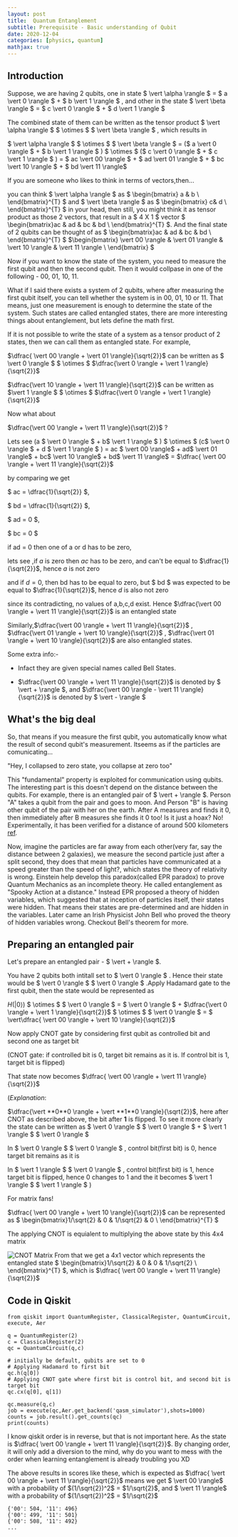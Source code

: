 ```yaml
---
layout: post
title:  Quantum Entanglement
subtitle: Prerequisite - Basic understanding of Qubit
date: 2020-12-04
categories: [physics, quantum]
mathjax: true
---
```



## Introduction

Suppose, we are having 2 qubits, one in state $ \vert \alpha \rangle $ = $ a \vert 0 \rangle $  + $ b \vert 1 \rangle $ , and other in the state $ \vert \beta \rangle $ = $ c \vert 0 \rangle $  + $ d \vert 1 \rangle $ 

The combined state of them can be written as the tensor product $ \vert \alpha \rangle $ $ \otimes $  $ \vert \beta \rangle $ , which results in

$ \vert \alpha \rangle $ $ \otimes $  $ \vert \beta \rangle $ =  ($ a \vert 0 \rangle $  + $ b \vert 1 \rangle $ ) $ \otimes $  ($ c \vert 0 \rangle $  + $ c \vert 1 \rangle $ ) =  $ ac \vert 00 \rangle $ +  $ ad \vert 01 \rangle $ +  $ bc \vert 10 \rangle $ + $ bd \vert 11 \rangle$

If you are someone who likes to think in terms of vectors,then...

you can think $ \vert \alpha \rangle $   as $ \begin{bmatrix} a & b \\ \end{bmatrix}^{T} $  and $ \vert \beta \rangle $ as $ \begin{bmatrix} c& d \\ \end{bmatrix}^{T} $ in your head, then still, you might think it as tensor product as those 2 vectors, that result in a $ 4 X 1 $ vector $ \begin{bmatrix}ac & ad & bc & bd \\ \end{bmatrix}^{T} $. And the final state of 2 qubits can be thought of as $ \begin{bmatrix}ac & ad & bc & bd \\ \end{bmatrix}^{T} $   $\begin{bmatrix} \vert 00 \rangle & \vert 01 \rangle & \vert 10 \rangle & \vert 11 \rangle \\ \end{bmatrix} $

Now if you want to know the state of the system, you need to measure the first qubit and then the second qubit. Then it would collpase in one of the following - 00, 01, 10, 11.

What if I said there exists a system of 2 qubits, where after measuring the first qubit itself, you can tell whether the system is in 00, 01, 10 or 11. That means, just one measurement is enough to determine the state of the system. Such states are called entangled states, there are more interesting things about entanglement, but lets define the math first.

If it is not possible to write the state of a system as a tensor product of 2 states, then we can call them as entangled state. For example, 

$\dfrac{ \vert 00 \rangle + \vert 01 \rangle}{\sqrt{2}}$ can be written as $ \vert 0 \rangle $  $ \otimes $  $\dfrac{\vert 0 \rangle + \vert 1 \rangle}{\sqrt{2}}$ 

$\dfrac{\vert 10 \rangle + \vert 11 \rangle}{\sqrt{2}}$ can be written as $\vert 1 \rangle $  $ \otimes $   $\dfrac{\vert 0 \rangle + \vert 1 \rangle}{\sqrt{2}}$ 

Now what about 

$\dfrac{\vert 00 \rangle + \vert 11 \rangle}{\sqrt{2}}$ ?

Lets see  (a $ \vert 0 \rangle $  + b$ \vert 1 \rangle $ ) $ \otimes $  (c$ \vert 0 \rangle $  + d $ \vert 1 \rangle $ ) = ac $ \vert 00 \rangle$ + ad$ \vert 01 \rangle$ + bc$ \vert 10 \rangle$ + bd$ \vert 11 \rangle$  =  $\dfrac{ \vert 00 \rangle + \vert 11 \rangle}{\sqrt{2}}$

by comparing we get 

$ ac =  \dfrac{1}{\sqrt{2}} $,

$ bd =  \dfrac{1}{\sqrt{2}} $,

$ ad = 0 $,

$ bc = 0 $

if ad  = 0 then one of a or d has to be zero, 

lets see ,if $a$ is zero then $ac$ has to be zero, and can't be equal to $\dfrac{1}{\sqrt{2}}$, hence $a$ is not zero

and if $d = 0$, then bd has to be equal to zero, but $ bd $ was expected to be equal to $\dfrac{1}{\sqrt{2}}$, hence $d$ is also not zero

since its contradicting, no values of a,b,c,d exist. Hence $\dfrac{\vert 00 \rangle + \vert 11 \rangle}{\sqrt{2}}$ is an entangled state

Similarly,$\dfrac{\vert 00 \rangle + \vert 11 \rangle}{\sqrt{2}}$ , $\dfrac{\vert 01 \rangle + \vert 10 \rangle}{\sqrt{2}}$ , $\dfrac{\vert 01 \rangle + \vert 10 \rangle}{\sqrt{2}}$ are also entangled states.

Some extra info:-

- Infact they are given special names called Bell States.

- $\dfrac{\vert 00 \rangle + \vert 11 \rangle}{\sqrt{2}}$ is denoted by $ \vert + \rangle $, and $\dfrac{\vert 00 \rangle - \vert 11 \rangle}{\sqrt{2}}$ is denoted by $ \vert - \rangle $

## What's the big deal

So, that means if you measure the first qubit, you automatically know what the result of second qubit's measurement. Itseems as if the particles are comunicating...

"Hey, I collapsed to zero state, you collapse at zero too"

This "fundamental" property is exploited for communication using qubits. The interesting part is this doesn't depend on the distance between the qubits. For example, there is an entangled pair of $ \vert + \rangle $. Person "A" takes a qubit from the pair and goes to moon. And Person "B" is having other qubit of the pair with her on the earth. After A measures and finds it 0, then immediately after B measures she finds it 0 too! Is it just a hoax? No! Experimentally, it has been verified for a distance of around 500 kilometers [ref](https://www.livescience.com/28550-how-quantum-entanglement-works-infographic.html#:~:text=A%20proposed%20experiment%20would%20send,that%20has%20been%20experimentally%20tested.). 

Now, imagine the particles are far away from each other(very far, say the distance between 2 galaxies), we measure the second particle just after a split second, they does that mean that particles have communicated at a speed greater than the speed of light?, which states the theory of relativity is wrong.  Einstein help develop this paradox(called EPR paradox) to prove Quantum Mechanics as an incomplete theory. He called entanglement as "Spooky Action at a distance." Instead  EPR proposed a theory of hidden variables, which suggested that at inception of particles itself, their states were hidden. That means their states are pre-determined  and are hidden in the variables. Later came an Irish Physicist John Bell who proved the theory of hidden variables wrong. Checkout Bell's theorem for more.

## Preparing an entangled pair

Let's prepare an entangled pair - $ \vert + \rangle $. 

You have 2 qubits  both intitall set to $ \vert 0 \rangle $ . Hence their state would be $ \vert 0 \rangle $ $ \vert 0 \rangle $ .Apply Hadamard gate to the first qubit, then the state would be represented as 

  $H( \vert 0 \rangle)$ $ \otimes $  $ \vert 0 \rangle $  = $ \vert 0 \rangle $  + $\dfrac{\vert 0 \rangle +  \vert 1 \rangle}{\sqrt{2}}$ $ \otimes $  $ \vert 0 \rangle $  = $ \vert\dfrac{ \vert 00 \rangle +  \vert 10 \rangle}{\sqrt{2}}$

Now apply CNOT gate by considering first qubit as controlled bit and second one as target bit

(CNOT gate: if controlled bit is 0, target bit remains as it is. If control bit is 1, target bit is flipped)

That state now becomes $\dfrac{ \vert 00 \rangle +  \vert 11 \rangle}{\sqrt{2}}$

(*Explanation*:

$\dfrac{\vert **0**0 \rangle +  \vert **1**0 \rangle}{\sqrt{2}}$, here after CNOT as described above, the bit after **1** is flipped. To see it more clearly the state can be written as $ \vert 0 \rangle $ $ \vert 0 \rangle $  + $ \vert 1 \rangle $ $ \vert 0 \rangle $ 

In $ \vert 0 \rangle $ $ \vert 0 \rangle $ , control bit(first bit) is 0, hence target bit remains as it is

In $ \vert 1 \rangle $ $ \vert 0 \rangle $ , control bit(first bit) is 1, hence target bit is flipped, hence 0 changes to 1 and the it becomes $ \vert 1 \rangle $ $ \vert 1 \rangle $ ) 

For matrix fans!

$\dfrac{ \vert 00 \rangle +  \vert 10 \rangle}{\sqrt{2}}$ can be represented as $ \begin{bmatrix}1/\sqrt{2} & 0 & 1/\sqrt{2} & 0 \\ \end{bmatrix}^{T} $

The applying CNOT is equialent to multiplying the above state by this 4x4 matrix

![CNOT Matrix](/img/CNOT_matrix.png)
From that we get a 4x1 vector which represents the entangled state $ \begin{bmatrix}1/\sqrt{2} & 0 & 0 & 1/\sqrt{2} \\ \end{bmatrix}^{T} $, which is $\dfrac{ \vert 00 \rangle +  \vert 11 \rangle}{\sqrt{2}}$

## Code in Qiskit

```
from qiskit import QuantumRegister, ClassicalRegister, QuantumCircuit, execute, Aer

q = QuantumRegister(2)
c = ClassicalRegister(2)
qc = QuantumCircuit(q,c)

# initially be default, qubits are set to 0
# Applying Hadamard to first bit
qc.h(q[0])
# Applying CNOT gate where first bit is control bit, and second bit is target bit
qc.cx(q[0], q[1])

qc.measure(q,c)
job = execute(qc,Aer.get_backend('qasm_simulator'),shots=1000)
counts = job.result().get_counts(qc)
print(counts)
```

I know qiskit order is in reverse, but that is not important here. As the state is $\dfrac{ \vert 00 \rangle +  \vert 11 \rangle}{\sqrt{2}}$. By changing order, it will only add a diversion to the mind, why do you want to mess with the order when learning entanglement is already troubling you XD

The above results in scores like these, which is expected as $\dfrac{ \vert 00 \rangle +  \vert 11 \rangle}{\sqrt{2}}$ means we get $ \vert 00 \rangle$ with a probability of $(1/\sqrt{2})^2$ = $1/\sqrt{2}$, and  $ \vert 11 \rangle$ with a probability of $(1/\sqrt{2})^2$ = $1/\sqrt{2}$

```,
{'00': 504, '11': 496}
{'00': 499, '11': 501}
{'00': 508, '11': 492}
...
```

